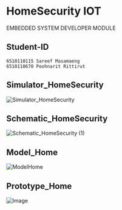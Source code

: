 # HomeSecurity IOT

EMBEDDED SYSTEM DEVELOPER MODULE

## Student-ID
```
6510110115 Sareef Masamaeng
6510110670 Poohnarit Rittirut
```
## Simulator_HomeSecurity
![Simulator_HomeSecurity](https://github.com/user-attachments/assets/6ecefeca-2be2-4810-a80a-44912401d53d)
## Schematic_HomeSecurity
![Schematic_HomeSecurity (1)](https://github.com/user-attachments/assets/ee1b97ce-7701-4f82-b933-ee904e22031c)
## Model_Home
![ModelHome](https://github.com/user-attachments/assets/09478cf4-40fe-4ef5-9819-b1f6d25db910)
## Prototype_Home
![Image](https://github.com/user-attachments/assets/53fb24c2-fa18-43dd-b3c3-178a4d41271c)
